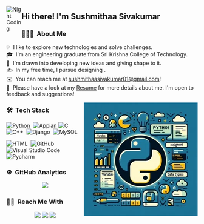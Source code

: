 

<img alt="Night Coding" src="./assets/Hand%20Wave.gif" width='40' align="left"/><h2>Hi there! I'm Sushmithaa Sivakumar</h2>

<!-- ## 👋 &nbsp;Hi there! I'm Sushmithaa Sivakumar -->

### 👨🏻‍💻 &nbsp;About Me

💡 &nbsp;I like to explore new technologies and solve challenges.\
🎓 &nbsp;I'm an engineering graduate from Sri Krishna College of Technology.\
🌱 &nbsp;I'm drawn into developing new ideas and giving shape to it.\
✍️ &nbsp;In my free time, I pursue designing .\
✉️ &nbsp;You can reach me at sushmithaasivakumar01@gmail.com!\
📄 &nbsp;Please have a look at my [Resume](https://drive.google.com/file/d/1PHbLr5AasiTUHnMBaV3ufZYYd-u8lVgy/view?usp=drive_link) for more details about me. I'm open to feedback and suggestions!

<img alt="Night Coding" src="https://raw.githubusercontent.com/SushmithaaSivakumar/Sushmithaa-Sivakumar/main/python.webp" align="right"/>

### 🛠 &nbsp;Tech Stack

![Python](https://img.shields.io/badge/-Python-05122A?style=flat&logo=python)&nbsp;
![Appian](https://img.shields.io/badge/Appian-black?style=flat-square&logo=Appian&logoColor=blue&logoSize=auto)
![C](https://img.shields.io/badge/-C-05122A?style=flat&logo=C&logoColor=A8B9CC)&nbsp;
![C++](https://img.shields.io/badge/-C++-05122A?style=flat&logo=C%2B%2B&logoColor=00599C)&nbsp;
![Django](https://img.shields.io/badge/-Django-05122A?style=flat&logo=django&logoColor=092E20)&nbsp;
![MySQL](https://img.shields.io/badge/MySQL-black?style=flat-square&logo=mysql&logoSize=auto)

![HTML](https://img.shields.io/badge/-HTML-05122A?style=flat&logo=HTML5)&nbsp;
![GitHub](https://img.shields.io/badge/-GitHub-05122A?style=flat&logo=github)&nbsp;
![Visual Studio Code](https://img.shields.io/badge/-Visual%20Studio%20Code-05122A?style=flat&logo=visual-studio-code&logoColor=007ACC)&nbsp;
![Pycharm](https://img.shields.io/badge/pycharm-black?style=flat-square&logo=pycharm)



### ⚙️ &nbsp;GitHub Analytics

<p align="center">
<a href="https://github.com/AVS1508">
  <img height="180em" src="https://github-readme-streak-stats.herokuapp.com/?user=sushmithaasivakumar&theme=synthwave&hide_border=true"/>
 
</a>
</p>

### 🤝🏻 &nbsp;Reach Me With

<p align="center">
<a href="https://www.linkedin.com/in/sushmithaa-sivakumar-663073209/"><img src="https://img.shields.io/badge/Sushmithaa%20Sivakumar-blue?style=flat-square&logo=linkedin&logoColor=white&logoSize=auto"/></a>
<a href="mailto:sushmithaasivakumar01@gmail.com"><img src="https://img.shields.io/badge/sushmithaasivakumar01%40gmail.com-red?style=flat-square&logo=gmail&logoColor=white&logoSize=auto"/></a>
<a href="https://www.hackerrank.com/profile/sushmithaa_siva1"><img src="https://img.shields.io/badge/Sushmithaa%20Sivakumar-black?style=flat-square&logo=hackerrank&logoColor=green&logoSize=auto"/></a>

</p>
